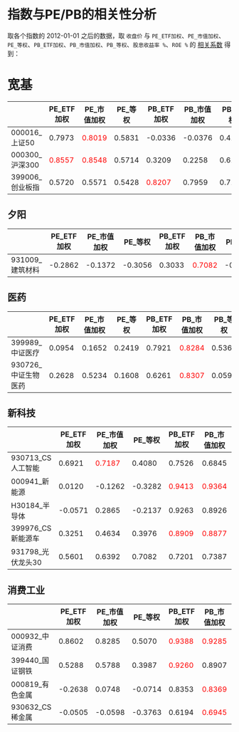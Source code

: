 # 指数与PE/PB的相关性分析

取各个指数的 2012-01-01 之后的数据，取 `收盘价` 与 `PE_ETF加权`、`PE_市值加权`、
`PE_等权`、`PB_ETF加权`、`PB_市值加权`、`PB_等权`、`股息收益率 %`、`ROE %` 的 [相关系数][1] 得到：

# 宽基

|               | PE_ETF加权 | PE_市值加权 | PE_等权 | PB_ETF加权 | PB_市值加权 | PB_等权 | 股息收益率 % | ROE % | 最早数据日期 |
|---------------|-----------|------------|--------|------------|-----------|---------|------------|-------|------------|
000016_上证50 | 0.7973 | <font color='red'>0.8019</font> | 0.5831 | -0.0336 | -0.0376 | 0.4170 | -0.6665 | -0.8027 | 2012-01-04
000300_沪深300 | <font color='red'>0.8557</font> | <font color='red'>0.8548</font> | 0.5714 | 0.3209 | 0.2258 | 0.6149 | -0.7319 | -0.7896 | 2012-01-04
399006_创业板指 | 0.5720 | 0.5571 | 0.5428 | <font color='red'>0.8207</font> | 0.7959 | 0.7111 | -0.7121 | 0.7539 | 2012-01-04

## 夕阳

|               | PE_ETF加权 | PE_市值加权 | PE_等权 | PB_ETF加权 | PB_市值加权 | PB_等权 | 股息收益率 % | ROE % | 最早数据日期 |
|---------------|-----------|------------|--------|------------|-----------|---------|------------|-------|------------|
931009_建筑材料 | -0.2862 | -0.1372 | -0.3056 | 0.3033 | <font color='red'>0.7082</font> | -0.0695 | 0.4543 | 0.4368 | 2013-07-16

## 医药

|               | PE_ETF加权 | PE_市值加权 | PE_等权 | PB_ETF加权 | PB_市值加权 | PB_等权 | 股息收益率 % | ROE % | 最早数据日期 |
|---------------|-----------|------------|--------|------------|-----------|---------|------------|-------|------------|
399989_中证医疗 | 0.0954 | 0.1652 | 0.2419 | 0.7921 | <font color='red'>0.8284</font> | 0.5360 | -0.1596 | 0.6169 | 2014-11-03
930726_中证生物医药 | 0.2628 | 0.5234 | 0.1608 | 0.6261 | <font color='red'>0.8307</font> | 0.0597 | -0.2036 | 0.1339 | 2015-08-06

## 新科技

|               | PE_ETF加权 | PE_市值加权 | PE_等权 | PB_ETF加权 | PB_市值加权 | PB_等权 | 股息收益率 % | ROE % | 最早数据日期 |
|---------------|-----------|------------|--------|------------|-----------|---------|------------|-------|------------|
930713_CS人工智能 | 0.6921 | <font color='red'>0.7187</font> | 0.4080 | 0.7526 | 0.6845 | 0.3945 | -0.5246 | -0.2569 | 2015-08-03
000941_新能源 | 0.0120 | -0.1262 | -0.3282 | <font color='red'>0.9413</font> | <font color='red'>0.9364</font> | 0.9195 | -0.4508 | 0.7018 | 2012-01-04
H30184_半导体 | -0.0571 | 0.2865 | -0.2137 | 0.9263 | 0.8926 | <font color='red'>0.9319</font> | -0.5547 | 0.7471 | 2013-07-16
399976_CS新能源车 | 0.3251 | 0.4634 | 0.3976 | <font color='red'>0.8909</font> | <font color='red'>0.8877</font> | 0.7371 | -0.5595 | 0.1548 | 2014-12-01
931798_光伏龙头30 | 0.5601 | 0.6392 | 0.7082 | 0.7201 | 0.7387 | <font color='red'>0.7401</font> | -0.5704 | 0.2930 | 2017-01-03

## 消费工业

|               | PE_ETF加权 | PE_市值加权 | PE_等权 | PB_ETF加权 | PB_市值加权 | PB_等权 | 股息收益率 % | ROE % | 最早数据日期 |
|---------------|-----------|------------|--------|------------|-----------|---------|------------|-------|------------|
000932_中证消费 | 0.8602 | 0.8285 | 0.5070 | <font color='red'>0.9388</font> | <font color='red'>0.9285</font> | 0.6299 | -0.4757 | 0.3067 | 2012-01-04
399440_国证钢铁 | 0.5288 | 0.5788 | 0.3987 | <font color='red'>0.9260</font> | 0.8907 | 0.7505 | -0.6282 | -0.1409 | 2014-12-31
000819_有色金属 | -0.2638 | 0.0748 | -0.0714 | 0.8353 | <font color='red'>0.8369</font> | 0.6437 | -0.4118 | 0.4640 | 2012-05-10
930632_CS稀金属 | -0.0505 | -0.0598 | -0.3763 | 0.6194 | <font color='red'>0.6945</font> | 0.2500 | -0.2922 | 0.5739 | 2015-05-13



[1]: https://chanjarster.github.io/ai-learn/#/ai_basics/statistics?id=%e6%95%b0%e5%ad%97%e7%89%b9%e5%be%81
